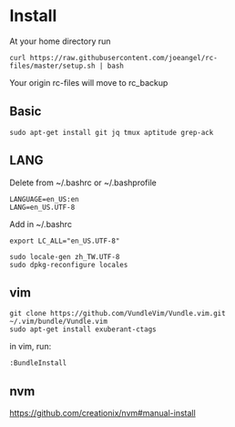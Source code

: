 
# Install

At your home directory run

```
curl https://raw.githubusercontent.com/joeangel/rc-files/master/setup.sh | bash
```

Your origin rc-files will move to rc_backup

## Basic

```
sudo apt-get install git jq tmux aptitude grep-ack
```

## LANG

Delete from ~/.bashrc or ~/.bashprofile

```
LANGUAGE=en_US:en
LANG=en_US.UTF-8
```

Add in ~/.bashrc

```
export LC_ALL="en_US.UTF-8"
```

```
sudo locale-gen zh_TW.UTF-8
sudo dpkg-reconfigure locales
```

## vim

```
git clone https://github.com/VundleVim/Vundle.vim.git ~/.vim/bundle/Vundle.vim
sudo apt-get install exuberant-ctags
```

in vim, run:

```
:BundleInstall
```

## nvm

https://github.com/creationix/nvm#manual-install


